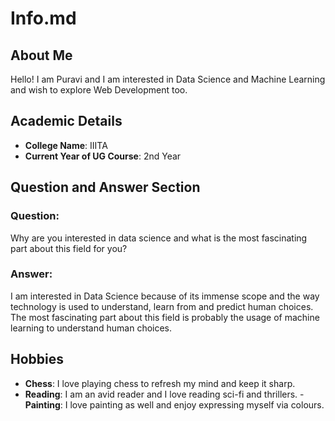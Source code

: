 # Info.md

## About Me
Hello! I am Puravi and I am interested in Data Science and Machine Learning and wish to explore Web Development too.

## Academic Details
- **College Name**: IIITA
- **Current Year of UG Course**: 2nd Year  

## Question and Answer Section
### Question:
Why are you interested in data science and what is the most fascinating part about this field for you?  

### Answer:
I am interested in Data Science because of its immense scope and the way technology is used to understand, learn from and predict human choices. The most fascinating part 
about this field is probably the usage of machine learning to understand human choices. 

## Hobbies
- **Chess**: I love playing chess to refresh my mind and keep it sharp.
- **Reading**: I am an avid reader and I love reading sci-fi and thrillers.
-**Painting**: I love painting as well and enjoy expressing myself via colours.
